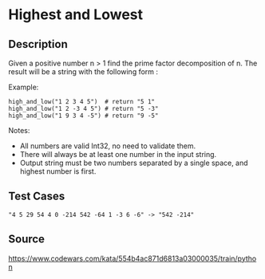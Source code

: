 # Highest and Lowest

## Description 

Given a positive number n > 1 find the prime factor decomposition of n. The result will be a string with the following form :

Example:

    high_and_low("1 2 3 4 5")  # return "5 1"
    high_and_low("1 2 -3 4 5") # return "5 -3"
    high_and_low("1 9 3 4 -5") # return "9 -5"
    
Notes:
- All numbers are valid Int32, no need to validate them.
- There will always be at least one number in the input string.
- Output string must be two numbers separated by a single space, and highest number is first.

## Test Cases

    "4 5 29 54 4 0 -214 542 -64 1 -3 6 -6" -> "542 -214"
    
## Source
https://www.codewars.com/kata/554b4ac871d6813a03000035/train/python
